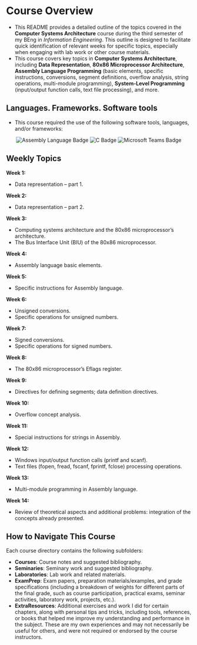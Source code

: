 # Course Overview

- This README provides a detailed outline of the topics covered in the **Computer Systems Architecture** course during the third semester of my BEng in _Information Engineering_. This outline is designed to facilitate quick identification of relevant weeks for specific topics, especially when engaging with lab work or other course materials.
- This course covers key topics in **Computer Systems Architecture**, including **Data Representation**, **80x86 Microprocessor Architecture**, **Assembly Language Programming** (basic elements, specific instructions, conversions, segment definitions, overflow analysis, string operations, multi-module programming), **System-Level Programming** (input/output function calls, text file processing), and more.

## Languages. Frameworks. Software tools

- This course required the use of the following software tools, languages, and/or frameworks:

<div align="center">
  
<p>
  <img alt="Assembly Language Badge" src="https://img.shields.io/badge/Assembly Language-%232C3E50?style=for-the-badge&logo=assembly&logoColor=white">
  <img alt="C Badge" src="https://img.shields.io/badge/Programming Language-%238A9BAC?style=for-the-badge&logo=c&logoColor=white">
  <img alt="Microsoft Teams Badge" src="https://img.shields.io/badge/Microsoft Teams-%236264A7?style=for-the-badge&logo=microsoftteams&logoColor=white">
</p>
  
</div>

## Weekly Topics

**Week 1:** 
- Data representation – part 1.

**Week 2:**
- Data representation – part 2.

**Week 3:**
- Computing systems architecture and the 80x86 microprocessor’s architecture.
- The Bus Interface Unit (BIU) of the 80x86 microprocessor.

**Week 4:**
- Assembly language basic elements. 

**Week 5:**
- Specific instructions for Assembly language.

**Week 6:**
- Unsigned conversions.
- Specific operations for unsigned numbers.

**Week 7:**
- Signed conversions.
- Specific operations for signed numbers.

**Week 8:**
- The 80x86 microprocessor’s Eflags register.

**Week 9:**
- Directives for defining segments; data definition directives.

**Week 10:**
- Overflow concept analysis. 

**Week 11:**
- Special instructions for strings in Assembly.

**Week 12:**
- Windows input/output function calls (printf and scanf).
- Text files (fopen, fread, fscanf, fprintf, fclose) processing operations.

**Week 13:**
- Multi-module programming in Assembly language.

**Week 14:**
- Review of theoretical aspects and additional problems: integration of the concepts already presented. 

## How to Navigate This Course

Each course directory contains the following subfolders:

- **Courses**: Course notes and suggested bibliography.
- **Seminaries**: Seminary work and suggested bibliography.
- **Laboratories**: Lab work and related materials.
- **ExamPrep**: Exam papers, preparation materials/examples, and grade specifications (including a breakdown of weights for different parts of the final grade, such as course participation, practical exams, seminar activities, laboratory work, projects, etc.).
- **ExtraResources**: Additional exercises and work I did for certain chapters, along with personal tips and tricks, including tools, references, or books that helped me improve my understanding and performance in the subject. These are my own experiences and may not necessarily be useful for others, and were not required or endorsed by the course instructors.
